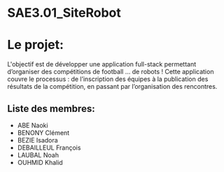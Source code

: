 # SAE3.01_SiteRobot

# Le projet:
L'objectif est de développer une application full-stack permettant
d’organiser des compétitions de football … de robots !
Cette application couvre le processus : de l’inscription des
équipes à la publication des résultats de la compétition, en
passant par l’organisation des rencontres.

## Liste des membres:
- ABE Naoki
- BENONY Clément
- BEZIE Isadora
- DEBAILLEUL François
- LAUBAL Noah
- OUHMID Khalid


